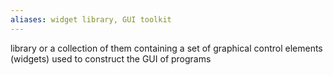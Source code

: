 ```yaml
---
aliases: widget library, GUI toolkit
---
```


 library or a collection of them containing a set of graphical control elements (widgets) used to construct the GUI of programs

